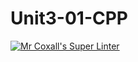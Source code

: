 # Unit3-01-CPP
[![Mr Coxall's Super Linter](https://github.com/ICS3U-Programming-JosephK/Unit3-01-CPP/workflows/Mr%20Coxall's%20Super%20Linter/badge.svg)](https://github.com/ICS3U-Programming-JosephK/Unit3-01-CPP/actions/)
